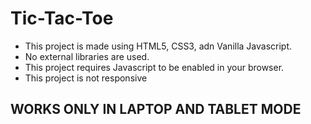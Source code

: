 # Tic-Tac-Toe

- This project is made using HTML5, CSS3, adn Vanilla Javascript.
- No external libraries are used.
- This project requires Javascript to be enabled in your browser.
- This project is not responsive
  <br />
## WORKS ONLY IN LAPTOP AND TABLET MODE
